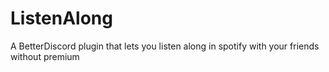 # ListenAlong
A BetterDiscord plugin that lets you listen along in spotify with your friends without premium

